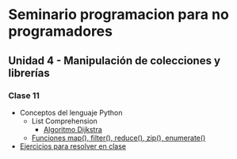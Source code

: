 # Seminario programacion para no programadores

## Unidad 4 - Manipulación de colecciones y librerías
### Clase 11
* Conceptos del lenguaje Python
  * List Comprehension
    * [Algoritmo Dijkstra](dijkstra.ipynb)
  * [Funciones map(), filter(), reduce(), zip(), enumerate()](funciones_sobre_colecciones.ipynb)
* [Ejercicios para resolver en clase](ejercicios.md)